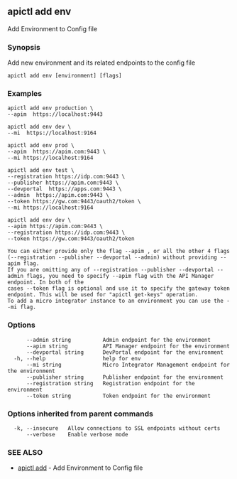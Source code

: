 ## apictl add env

Add Environment to Config file

### Synopsis

Add new environment and its related endpoints to the config file

```
apictl add env [environment] [flags]
```

### Examples

```
apictl add env production \
--apim  https://localhost:9443 

apictl add env dev \
--mi  https://localhost:9164

apictl add env prod \
--apim  https://apim.com:9443 \
--mi https://localhost:9164

apictl add env test \
--registration https://idp.com:9443 \
--publisher https://apim.com:9443 \
--devportal  https://apps.com:9443 \
--admin  https://apim.com:9443 \
--token https://gw.com:9443/oauth2/token \
--mi https://localhost:9164

apictl add env dev \
--apim https://apim.com:9443 \
--registration https://idp.com:9443 \
--token https://gw.com:9443/oauth2/token

You can either provide only the flag --apim , or all the other 4 flags (--registration --publisher --devportal --admin) without providing --apim flag.
If you are omitting any of --registration --publisher --devportal --admin flags, you need to specify --apim flag with the API Manager endpoint. In both of the
cases --token flag is optional and use it to specify the gateway token endpoint. This will be used for "apictl get-keys" operation.
To add a micro integrator instance to an environment you can use the --mi flag.
```

### Options

```
      --admin string          Admin endpoint for the environment
      --apim string           API Manager endpoint for the environment
      --devportal string      DevPortal endpoint for the environment
  -h, --help                  help for env
      --mi string             Micro Integrator Management endpoint for the environment
      --publisher string      Publisher endpoint for the environment
      --registration string   Registration endpoint for the environment
      --token string          Token endpoint for the environment
```

### Options inherited from parent commands

```
  -k, --insecure   Allow connections to SSL endpoints without certs
      --verbose    Enable verbose mode
```

### SEE ALSO

* [apictl add](apictl_add.md)	 - Add Environment to Config file


